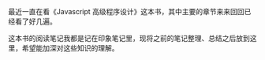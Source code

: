 最近一直在看《Javascript 高级程序设计》这本书，其中主要的章节来来回回已经看了好几遍。

这本书的阅读笔记我都是记在印象笔记里，现将之前的笔记整理、总结之后放到这里，希望能加深对这些知识的理解。
